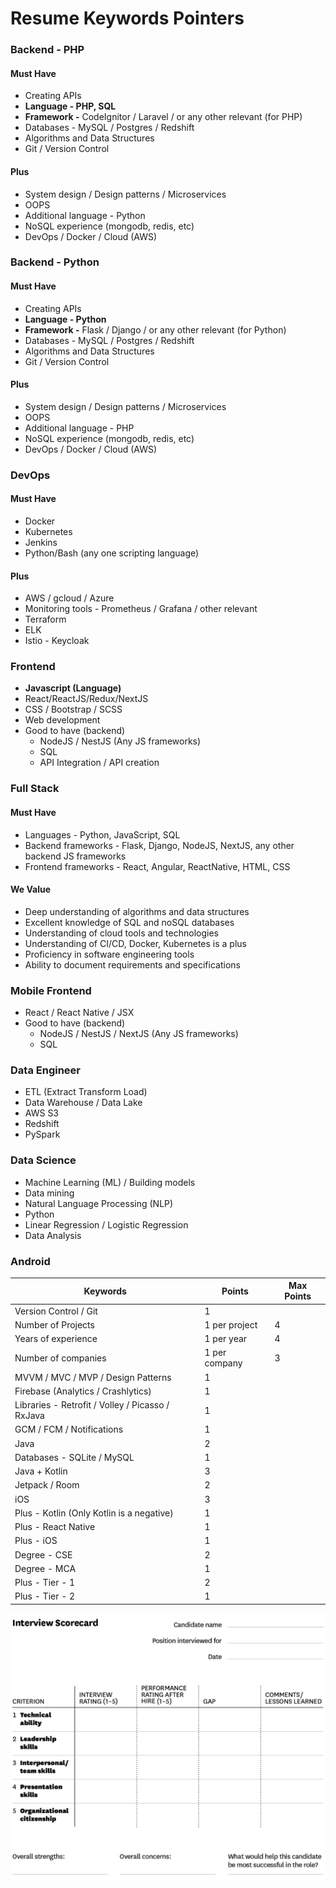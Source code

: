 # Resume Keywords Pointers

### Backend - PHP

#### Must Have

- Creating APIs
- **Language - PHP, SQL**
- **Framework -** CodeIgnitor / Laravel / or any other relevant (for PHP)
- Databases - MySQL / Postgres / Redshift
- Algorithms and Data Structures
- Git / Version Control

#### Plus

- System design / Design patterns / Microservices
- OOPS
- Additional language - Python
- NoSQL experience (mongodb, redis, etc)
- DevOps / Docker / Cloud (AWS)

### Backend - Python

#### Must Have

- Creating APIs
- **Language - Python**
- **Framework -** Flask / Django / or any other relevant (for Python)
- Databases - MySQL / Postgres / Redshift
- Algorithms and Data Structures
- Git / Version Control

#### Plus

- System design / Design patterns / Microservices
- OOPS
- Additional language - PHP
- NoSQL experience (mongodb, redis, etc)
- DevOps / Docker / Cloud (AWS)

### DevOps

#### Must Have

- Docker
- Kubernetes
- Jenkins
- Python/Bash (any one scripting language)

#### Plus

- AWS / gcloud / Azure
- Monitoring tools - Prometheus / Grafana / other relevant
- Terraform
- ELK
- Istio - Keycloak

### Frontend

- **Javascript (Language)**
- React/ReactJS/Redux/NextJS
- CSS / Bootstrap / SCSS
- Web development
- Good to have (backend)
    - NodeJS / NestJS (Any JS frameworks)
    - SQL
    - API Integration / API creation

### Full Stack

#### Must Have

- Languages - Python, JavaScript, SQL
- Backend frameworks - Flask, Django, NodeJS, NextJS, any other backend JS frameworks
- Frontend frameworks - React, Angular, ReactNative, HTML, CSS

#### We Value

- Deep understanding of algorithms and data structures
- Excellent knowledge of SQL and noSQL databases
- Understanding of cloud tools and technologies
- Understanding of CI/CD, Docker, Kubernetes is a plus
- Proficiency in software engineering tools
- Ability to document requirements and specifications

### Mobile Frontend

- React / React Native / JSX
- Good to have (backend)
    - NodeJS / NestJS / NextJS (Any JS frameworks)
    - SQL

### Data Engineer

- ETL (Extract Transform Load)
- Data Warehouse / Data Lake
- AWS S3
- Redshift
- PySpark

### Data Science

- Machine Learning (ML) / Building models
- Data mining
- Natural Language Processing (NLP)
- Python
- Linear Regression / Logistic Regression
- Data Analysis

### Android

| **Keywords**                                     | **Points**    | **Max Points** |
|------------------------------------------|-----------------|-------------|
| Version Control / Git                            | 1             |               |
| Number of Projects                               | 1 per project | 4              |
| Years of experience                              | 1 per year    | 4              |
| Number of companies                              | 1 per company | 3              |
| MVVM / MVC / MVP / Design Patterns               | 1             |               |
| Firebase (Analytics / Crashlytics)               | 1             |               |
| Libraries - Retrofit / Volley / Picasso / RxJava | 1             |               |
| GCM / FCM / Notifications                        | 1             |               |
| Java                                             | 2             |               |
| Databases - SQLite / MySQL                       | 1             |               |
| Java + Kotlin                                    | 3             |               |
| Jetpack / Room                                   | 2             |               |
| iOS                                              | 3             |               |
| Plus - Kotlin (Only Kotlin is a negative)        | 1             |               |
| Plus - React Native                              | 1             |               |
| Plus - iOS                                       | 1             |               |
| Degree - CSE                                     | 2             |               |
| Degree - MCA                                     | 1             |               |
| Plus - Tier - 1                                  | 2             |               |
| Plus - Tier - 2                                  | 1             |               |

![image](../../media/HR-M-Interviews-Resume-Keywords-Pointers-image1.png)
